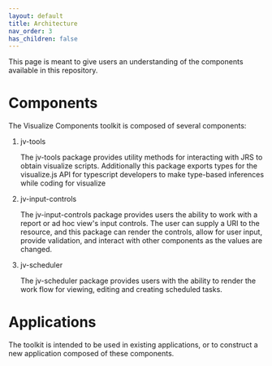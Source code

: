 ```yaml
---
layout: default
title: Architecture
nav_order: 3
has_children: false
---
```


This page is meant to give users an understanding of the components available in this repository.

# Components

The Visualize Components toolkit is composed of several components:

1. jv-tools

    The jv-tools package provides utility methods for interacting with JRS to obtain visualize scripts. Additionally this package exports types for the visualize.js API for typescript developers to make type-based inferences while coding for visualize

1. jv-input-controls

    The jv-input-controls package provides users the ability to work with a report or ad hoc view's input controls. The user can supply a URI to the resource, and this package can render the controls, allow for user input, provide validation, and interact with other components as the values are changed.
    

1. jv-scheduler

    The jv-scheduler package provides users with the ability to render the work flow for viewing, editing and creating scheduled tasks. 
    
# Applications

The toolkit is intended to be used in existing applications, or to construct a new application composed of these components. 


